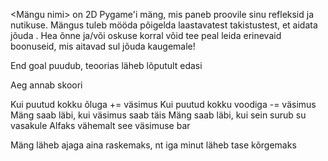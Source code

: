 <Mängu nimi> on 2D Pygame'i mäng, mis paneb proovile sinu refleksid ja nutikuse. Mängus tuleb mööda põigelda laastavatest takistustest, et aidata <nimel> jõuda <sihtkohta>. Hea õnne ja/või oskuse korral võid tee peal leida erinevaid boonuseid, mis aitavad sul jõuda kaugemale!



End goal puudub, teoorias läheb lõputult edasi

Aeg annab skoori

Kui puutud kokku õluga += väsimus
Kui puutud kokku voodiga -= väsimus
Mäng saab läbi, kui väsimus saab täis
Mäng saab läbi, kui sein surub su vasakule
Alfaks vähemalt see väsimuse bar

Mäng läheb ajaga aina raskemaks, nt iga minut läheb tase kõrgemaks
